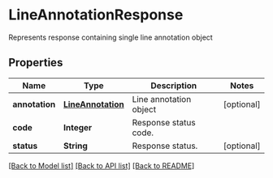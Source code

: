 ﻿
# LineAnnotationResponse
Represents response containing single line annotation object

## Properties
Name | Type | Description | Notes
------------ | ------------- | ------------- | -------------
**annotation** | [**LineAnnotation**](LineAnnotation.md) | Line annotation object | [optional]
**code** | **Integer** | Response status code. | 
**status** | **String** | Response status. | [optional]


[[Back to Model list]](../README.md#documentation-for-models) [[Back to API list]](../README.md#documentation-for-api-endpoints) [[Back to README]](../README.md)


